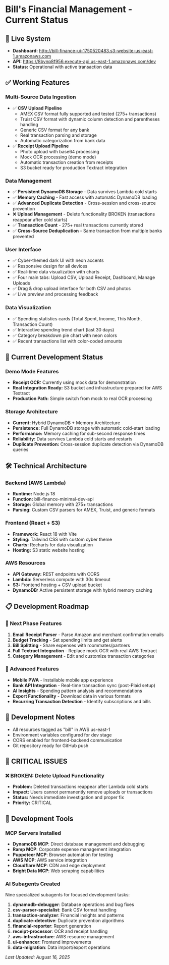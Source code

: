 # Bill's Financial Management - Current Status

## 🚀 Live System
- **Dashboard:** http://bill-finance-ui-1750520483.s3-website-us-east-1.amazonaws.com
- **API:** https://8bvnp8f956.execute-api.us-east-1.amazonaws.com/dev
- **Status:** Operational with active transaction data

## ✅ Working Features

### Multi-Source Data Ingestion
- ✅ **CSV Upload Pipeline**
  - AMEX CSV format fully supported and tested (275+ transactions)
  - Truist CSV format with dynamic column detection and parentheses handling
  - Generic CSV format for any bank
  - Real transaction parsing and storage
  - Automatic categorization from bank data
- ✅ **Receipt Upload Pipeline** 
  - Photo upload with base64 processing
  - Mock OCR processing (demo mode)
  - Automatic transaction creation from receipts
  - S3 bucket ready for production Textract integration

### Data Management
- ✅ **Persistent DynamoDB Storage** - Data survives Lambda cold starts
- ✅ **Memory Caching** - Fast access with automatic DynamoDB loading
- ✅ **Advanced Duplicate Detection** - Cross-session and cross-source prevention
- ❌ **Upload Management** - Delete functionality BROKEN (transactions reappear after cold starts)
- ✅ **Transaction Count** - 275+ real transactions currently stored
- ✅ **Cross-Source Deduplication** - Same transaction from multiple banks prevented

### User Interface
- ✅ Cyber-themed dark UI with neon accents
- ✅ Responsive design for all devices
- ✅ Real-time data visualization with charts
- ✅ Four main tabs: Upload CSV, Upload Receipt, Dashboard, Manage Uploads
- ✅ Drag & drop upload interface for both CSV and photos
- ✅ Live preview and processing feedback

### Data Visualization
- ✅ Spending statistics cards (Total Spent, Income, This Month, Transaction Count)
- ✅ Interactive spending trend chart (last 30 days)
- ✅ Category breakdown pie chart with neon colors
- ✅ Recent transactions list with color-coded amounts

## 🔄 Current Development Status

### Demo Mode Features
- **Receipt OCR:** Currently using mock data for demonstration
- **Real Integration Ready:** S3 bucket and infrastructure prepared for AWS Textract
- **Production Path:** Simple switch from mock to real OCR processing

### Storage Architecture
- **Current:** Hybrid DynamoDB + Memory Architecture
- **Persistence:** Full DynamoDB storage with automatic cold-start loading
- **Performance:** Memory caching for sub-second response times
- **Reliability:** Data survives Lambda cold starts and restarts
- **Duplicate Prevention:** Cross-session duplicate detection via DynamoDB queries

## 🛠️ Technical Architecture

### Backend (AWS Lambda)
- **Runtime:** Node.js 18
- **Function:** bill-finance-minimal-dev-api
- **Storage:** Global memory with 275+ transactions
- **Parsing:** Custom CSV parsers for AMEX, Truist, and generic formats

### Frontend (React + S3)
- **Framework:** React 18 with Vite
- **Styling:** Tailwind CSS with custom cyber theme
- **Charts:** Recharts for data visualization
- **Hosting:** S3 static website hosting

### AWS Resources
- **API Gateway:** REST endpoints with CORS
- **Lambda:** Serverless compute with 30s timeout
- **S3:** Frontend hosting + CSV upload bucket
- **DynamoDB:** Active persistent storage with hybrid memory caching

## 📋 Development Roadmap

### 🔮 Next Phase Features
1. **Email Receipt Parser** - Parse Amazon and merchant confirmation emails
2. **Budget Tracking** - Set spending limits and get alerts
3. **Bill Splitting** - Share expenses with roommates/partners
4. **Full Textract Integration** - Replace mock OCR with real AWS Textract
5. **Category Management** - Edit and customize transaction categories

### 🚀 Advanced Features
- **Mobile PWA** - Installable mobile app experience
- **Bank API Integration** - Real-time transaction sync (post-Plaid setup)
- **AI Insights** - Spending pattern analysis and recommendations
- **Export Functionality** - Download data in various formats
- **Recurring Transaction Detection** - Identify subscriptions and bills

## 🔧 Development Notes
- All resources tagged as "bill" in AWS us-east-1
- Environment variables configured for dev stage
- CORS enabled for frontend-backend communication
- Git repository ready for GitHub push

## 🚨 CRITICAL ISSUES

### ❌ BROKEN: Delete Upload Functionality
- **Problem:** Deleted transactions reappear after Lambda cold starts
- **Impact:** Users cannot permanently remove uploads or transactions
- **Status:** Needs immediate investigation and proper fix
- **Priority:** CRITICAL

## 🤖 Development Tools

### MCP Servers Installed
- **DynamoDB MCP**: Direct database management and debugging
- **Ramp MCP**: Corporate expense management integration
- **Puppeteer MCP**: Browser automation for testing
- **AWS MCP**: AWS service integration
- **Cloudflare MCP**: CDN and edge deployment
- **Bright Data MCP**: Web scraping capabilities

### AI Subagents Created
Nine specialized subagents for focused development tasks:
1. **dynamodb-debugger**: Database operations and bug fixes
2. **csv-parser-specialist**: Bank CSV format handling
3. **transaction-analyzer**: Financial insights and patterns
4. **duplicate-detective**: Duplicate prevention algorithms
5. **financial-reporter**: Report generation
6. **receipt-processor**: OCR and receipt handling
7. **aws-infrastructure**: AWS resource management
8. **ui-enhancer**: Frontend improvements
9. **data-migration**: Data import/export operations

*Last Updated: August 16, 2025*